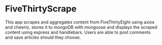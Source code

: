 # FiveThirtyScrape
This app scrapes and aggregates content from FiveThirtyEight using axios and cheerio, stores it to mongoDB with mongoose and displays the scraped content using express and handlebars. Users are able to post comments and save articles should they choose.
